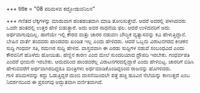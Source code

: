 +++
title = "08 ಪರಿಮಳವ ಕದ್ದೋಡುವನಿಲನ"

+++
ಗಣಿತದ ಲೆಕ್ಕಗಳನ್ನು ಮಾಡುವಾಗ ಹಂತಹಂತವಾಗಿ ಮಾಡಿ ತೋರಿಸುತ್ತೇವೆ. ಆದರೆ ಅದರಲ್ಲಿ ಪಳಗಿದವರು ಒಂದೇ ಹಂತದಲ್ಲಿ ಉತ್ತರ ಹೇಳಿ ಬಿಡುತ್ತಾರೆ. ಅದು ಅವರ ಸಾಧನೆಯ ಫಲ. ಆದರೆ ಉಳಿದವರಿಗೆ ಅದು ಅರ್ಥವಾಗುವುದಿಲ್ಲ. ಹಾಗೆಯೇ ಇಲ್ಲಿ ಕೌರವ ಮತ್ತು ಚಾರರ ನಡುವಣ ಬೌದ್ಧಿಕ ವ್ಯತ್ಯಾಸವನ್ನು ಕವಿ ಹೇಳುತ್ತಿದ್ದಾನೆ.   
ಬೇಹಿನ ವಾರ್ತೆ ತಂದವರು ಪಾಂಡವರು ಖಂಡಿತ ಇಲ್ಲ ಎಂದು ಹೇಳಿದರು. ಆದರೆ ಒಬ್ಬನು ವಿರಾಟನಗರದ ಕೀಚಕನ ಸುದ್ದಿ ಗಂಧರ್ವ ಸತಿ, ರಮಣರ ಸುದ್ದಿ ಹೇಳಿದ. ವಾಸ್ತವವಾಗಿ ಈ ಎರಡು ಸುದ್ದಿಗಳ ನಡುವೆ ಸಂಬಂಧವಿದೆ ಎಂದು ಕೌರವನಿಗೆ ಹೊಳೆದು ಹೋಯಿತು. ಹೆಣ್ಣಿನ ಕಾರಣ ಎಂದ ಮೇಲೆ ಸುಂದರಿಯಾದ ದ್ರೌಪದಿ ಇರಬೇಕು. ಗಂಧರ್ವಪತಿ ಎಂದರೆ ಭೀಮನೇ ಇರಬೇಕು. ಆದುದರಿಂದ ಪಾಂಡವರೆಲ್ಲ ವಿರಾಟನಗರದಲ್ಲಿದ್ದಾರೆ ಎಂದು ಹೇಳಿಬಿಟ್ಟ. ಚಾರರಿಗೆ ಬಿಡಿಸಿ ಹೇಳುವವರೆಗೆ ಅರ್ಥವಾಗಿರದಿದ್ದರೂ ಮಂತ್ರಿಗಳು ಅರ್ಥಮಾಡಿಕೊಂಡಿದ್ದರಿಂದ ರಾಜನನ್ನು ಹೊಗಳಿದರು.   
ಗಾಳಿ ಪರಿಮಳವನ್ನು ಕದ್ದು ಓಡುತ್ತಿದ್ದರೆ ದುಂಬಿ ವಾಸನೆಯಿಂದಲೇ ಪತ್ತೆ ಹಚ್ಚಿ ಹೂವಿನ ನೆಲೆಯನ್ನು ಕಾಣುತ್ತದೆ ಎಂಬ ನಿದರ್ಶನದಿಂದ ಈ ಪ್ರಸಂಗವು ಅದ್ಭುತವಾಗಿ ವರ್ಣಿತವಾಗಿದೆ.